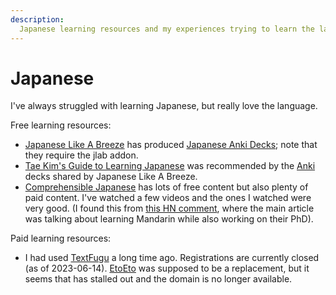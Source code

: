 ```yaml
---
description:
  Japanese learning resources and my experiences trying to learn the language
---
```


# Japanese

I've always struggled with learning Japanese, but really love the language.

Free learning resources:

- [Japanese Like A Breeze](https://www.japanese-like-a-breeze.com/) has produced
  [Japanese Anki Decks](https://www.japanese-like-a-breeze.com/all-decks/); note
  that they require the jlab addon.
- [Tae Kim's Guide to Learning Japanese](https://guidetojapanese.org/learn/) was
  recommended by the [Anki](/learning/anki.md) decks shared by Japanese Like A
  Breeze.
- [Comprehensible Japanese](https://cijapanese.com/) has lots of free content but
  also plenty of paid content. I've watched a few videos and the ones I watched
  were very good. (I found this from [this HN
  comment](https://news.ycombinator.com/item?id=41743712), where the main article
  was talking about learning Mandarin while also working on their PhD).

Paid learning resources:

- I had used [TextFugu](http://www.textfugu.com) a long time ago. Registrations
  are currently closed (as of 2023-06-14).
  [EtoEto](https://twitter.com/EtoEtoApp) was supposed to be a replacement, but
  it seems that has stalled out and the domain is no longer available.
